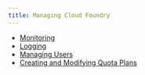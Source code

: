 ```yaml
---
title: Managing Cloud Foundry
---
```


* [Monitoring](./monitoring.html.md.erb)
* [Logging](./logging.html.md)
* [Managing Users](http://docs.cloudfoundry.org/adminguide/uaa-user-management.html)
* [Creating and Modifying Quota Plans](./quota-plans.html.md.erb)
